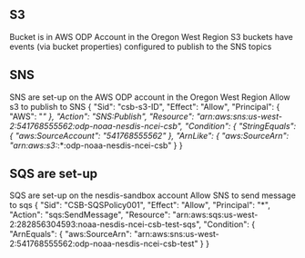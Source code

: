 ## S3
Bucket is in AWS ODP Account in the Oregon West Region
S3 buckets have events (via bucket properties) configured to publish to the SNS topics 
    
## SNS 
SNS are set-up on the AWS ODP account in the Oregon West Region
Allow s3 to publish to SNS
    {
      "Sid": "csb-s3-ID",
      "Effect": "Allow",
      "Principal": {
        "AWS": "*"
      },
      "Action": "SNS:Publish",
      "Resource": "arn:aws:sns:us-west-2:541768555562:odp-noaa-nesdis-ncei-csb",
      "Condition": {
        "StringEquals": {
          "aws:SourceAccount": "541768555562"
        },
        "ArnLike": {
          "aws:SourceArn": "arn:aws:s3:*:*:odp-noaa-nesdis-ncei-csb"
        }
    }

## SQS are set-up
SQS are set-up on the nesdis-sandbox account
Allow SNS to send message to sqs
    {
      "Sid": "CSB-SQSPolicy001",
      "Effect": "Allow",
      "Principal": "*",
      "Action": "sqs:SendMessage",
      "Resource": "arn:aws:sqs:us-west-2:282856304593:noaa-nesdis-ncei-csb-test-sqs",
      "Condition": {
        "ArnEquals": {
          "aws:SourceArn": "arn:aws:sns:us-west-2:541768555562:odp-noaa-nesdis-ncei-csb-test"
        }
      }